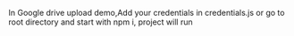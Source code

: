 In Google drive upload demo,Add your credentials in credentials.js or go to root directory and start with npm i, project will run
